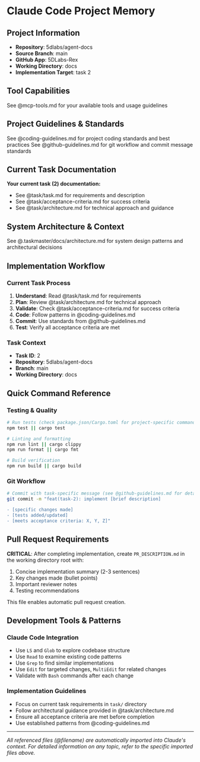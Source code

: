 # Claude Code Project Memory

## Project Information

- **Repository**: 5dlabs/agent-docs
- **Source Branch**: main
- **GitHub App**: 5DLabs-Rex
- **Working Directory**: docs
- **Implementation Target**: task 2

## Tool Capabilities

See @mcp-tools.md for your available tools and usage guidelines

## Project Guidelines & Standards

See @coding-guidelines.md for project coding standards and best practices
See @github-guidelines.md for git workflow and commit message standards

## Current Task Documentation

**Your current task (2) documentation:**

- See @task/task.md for requirements and description
- See @task/acceptance-criteria.md for success criteria
- See @task/architecture.md for technical approach and guidance

## System Architecture & Context

See @.taskmaster/docs/architecture.md for system design patterns and architectural decisions

## Implementation Workflow

### Current Task Process

1. **Understand**: Read @task/task.md for requirements
2. **Plan**: Review @task/architecture.md for technical approach
3. **Validate**: Check @task/acceptance-criteria.md for success criteria
4. **Code**: Follow patterns in @coding-guidelines.md
5. **Commit**: Use standards from @github-guidelines.md
6. **Test**: Verify all acceptance criteria are met

### Task Context

- **Task ID**: 2
- **Repository**: 5dlabs/agent-docs
- **Branch**: main
- **Working Directory**: docs

## Quick Command Reference

### Testing & Quality

```bash
# Run tests (check package.json/Cargo.toml for project-specific commands)
npm test || cargo test

# Linting and formatting
npm run lint || cargo clippy
npm run format || cargo fmt

# Build verification
npm run build || cargo build
```

### Git Workflow

```bash
# Commit with task-specific message (see @github-guidelines.md for details)
git commit -m "feat(task-2): implement [brief description]

- [specific changes made]
- [tests added/updated]
- [meets acceptance criteria: X, Y, Z]"
```

## Pull Request Requirements

**CRITICAL**: After completing implementation, create `PR_DESCRIPTION.md` in the working directory root with:

1. Concise implementation summary (2-3 sentences)
2. Key changes made (bullet points)
3. Important reviewer notes
4. Testing recommendations

This file enables automatic pull request creation.

## Development Tools & Patterns

### Claude Code Integration

- Use `LS` and `Glob` to explore codebase structure
- Use `Read` to examine existing code patterns
- Use `Grep` to find similar implementations
- Use `Edit` for targeted changes, `MultiEdit` for related changes
- Validate with `Bash` commands after each change

### Implementation Guidelines

- Focus on current task requirements in `task/` directory
- Follow architectural guidance provided in @task/architecture.md
- Ensure all acceptance criteria are met before completion
- Use established patterns from @coding-guidelines.md

---

_All referenced files (@filename) are automatically imported into Claude's context. For detailed information on any topic, refer to the specific imported files above._
